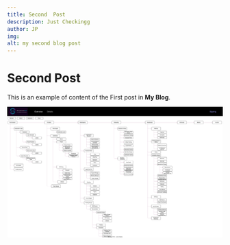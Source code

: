 ```yaml
---
title: Second  Post
description: Just Checkingg
author: JP
img:
alt: my second blog post
---
```

# Second Post

This is an example of content of the First post in **My Blog**.

![alt Overview](/images/Overview-site-Overview.drawio.svg)